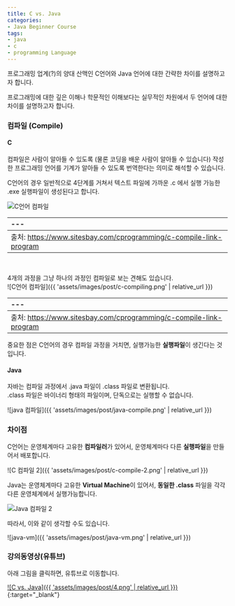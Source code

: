 ```yaml
---
title: C vs. Java
categories:
- Java Beginner Course
tags:
- java
- c
- programming Language
---
```


프로그래밍 업계(?)의 양대 산맥인 C언어와 Java 언어에 대한 간략한 차이를 설명하고자 합니다.   

프로그래밍에 대한 깊은 이해나 학문적인 이해보다는 실무적인 차원에서 두 언어에 대한 차이를 설명하고자 합니다.

### 컴파일 (Compile)
#### C


컴파일은 사람이 알아들 수 있도록 (물론 코딩을 배운 사람이 알아들 수 있습니다) 작성한 프로그래밍 언어를 기계가 알아들 수 있도록 번역한다는 의미로 해석할 수 있습니다.

C언어의 경우 일반적으로 4단계를 거쳐서 텍스트 파일에 가까운 .c 에서 실행 가능한 .exe 실행파일이 생성된다고 합니다.

![C언어 컴파일](https://www.sitesbay.com/cprogramming/images/compile-linking/compiling-linking.png)

|---|
|:---|
| 출처: https://www.sitesbay.com/cprogramming/c-compile-link-program |   

<br/>

4개의 과정을 그냥 하나의 과정인 컴파일로 보는 견해도 있습니다.    
![C언어 컴파일]({{ 'assets/images/post/c-compiling.png' | relative_url }})

|---|
|:---|
| 출처: https://www.sitesbay.com/cprogramming/c-compile-link-program |


중요한 점은 C언어의 경우 컴파일 과정을 거치면, 실행가능한 **실행파일**이 생긴다는 것입니다.

#### Java

자바는 컴파일 과정에서 .java 파일이 .class 파일로 변환됩니다.   
.class 파일은 바이너리 형태의 파일이며, 단독으로는 실행할 수 없습니다.

![java 컴파일]({{ 'assets/images/post/java-compile.png' | relative_url }})


### 차이점

C언어는 운영체계마다 고유한 **컴파일러**가 있어서, 운영체계마다 다른 **실행파일**을 만들어서 배포합니다.   

![C 컴파일 2]({{ 'assets/images/post/c-compile-2.png' | relative_url }})

Java는 운영체계마다 고유한 **Virtual Machine**이 있어서, **동일한 .class** 파일을 각각 다른 운영체계에서 실행가능합니다.

![Java 컴파일 2](https://miro.medium.com/max/700/0*sdC9GbNa659Ftywc.png)

따라서, 이와 같이 생각할 수도 있습니다.

![java-vm]({{ 'assets/images/post/java-vm.png' | relative_url }})


### 강의동영상(유튜브)

아래 그림을 클릭하면, 유튜브로 이동합니다.

[![C vs. Java]({{ 'assets/images/post/4.png' | relative_url }})](https://youtu.be/eyBPrdm91AY){:target="_blank"}
